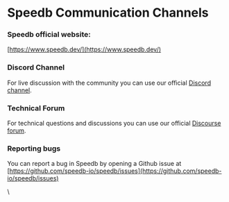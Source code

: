 # Speedb Communication Channels

### Speedb official website:

[https://www.speedb.dev/](https://www.speedb.dev/)

### Discord Channel&#x20;

For live discussion with the community you can use our official [Discord channel](https://discord.gg/5fVUUtM2cG).

### Technical Forum

For technical questions and discussions you can use our official [Discourse forum](https://forum.speedb.dev/).

### Reporting bugs

You can report a bug in Speedb by opening a Github issue at [https://github.com/speedb-io/speedb/issues](https://github.com/speedb-io/speedb/issues)

\
